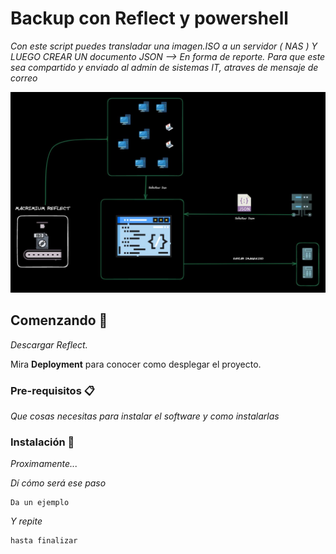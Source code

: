 # Backup con Reflect y powershell

_Con este script puedes transladar una imagen.ISO a un servidor ( NAS ) Y LUEGO CREAR UN documento JSON --> En forma de reporte. Para que este sea compartido y enviado al admin de sistemas IT, atraves de mensaje de correo_

![screen-install](screen-install.png)

## Comenzando 🚀

_Descargar Reflect._

Mira **Deployment** para conocer como desplegar el proyecto.


### Pre-requisitos 📋

_Que cosas necesitas para instalar el software y como instalarlas_


### Instalación 🔧

_Proximamente..._

_Dí cómo será ese paso_

```
Da un ejemplo
```

_Y repite_

```
hasta finalizar